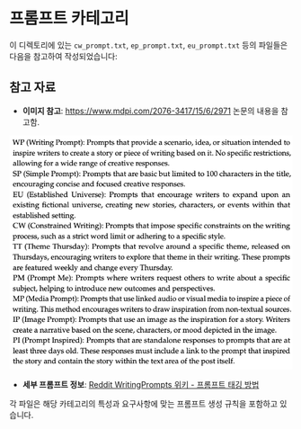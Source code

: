 # 프롬프트 카테고리

이 디렉토리에 있는 `cw_prompt.txt`, `ep_prompt.txt`, `eu_prompt.txt` 등의 파일들은 다음을 참고하여 작성되었습니다:

## 참고 자료
- **이미지 참고**: https://www.mdpi.com/2076-3417/15/6/2971 논문의 내용을 참고함. 

![prompt_categories.png](/assets/prompt_categories.png)

- **세부 프롬프트 정보**: [Reddit WritingPrompts 위키 - 프롬프트 태깅 방법](https://www.reddit.com/r/WritingPrompts/wiki/how_to_tag_prompts/)

각 파일은 해당 카테고리의 특성과 요구사항에 맞는 프롬프트 생성 규칙을 포함하고 있습니다.
